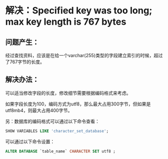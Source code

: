 # 解决：Specified key was too long; max key length is 767 bytes

## 问题产生：

经过查找资料，应该是在给一个varchar(255)类型的字段建立索引的时候，超过了767字节的长度。

## 解决办法：

可以适当修改字段的长度，修改细节需要根据编码格式来考虑。

如果字段长度为100，编码方式为utf8，那么最大占用300字节，但如果是utf8mb4，则最大占用400字节。

另：数据库的编码格式可以通过以下命令查看：

```sql
SHOW VARIABLES LIKE 'character_set_database';
```

可以通过以下命令设置：

```sql
ALTER DATABASE `table_name` CHARACTER SET utf8 ;
```

